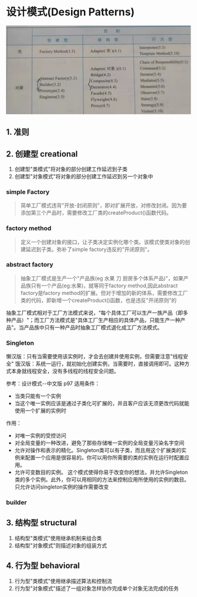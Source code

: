 # 设计模式(Design Patterns)

![](./img/2c768b03fcbf58e233832133191b6c1.jpg)

## 1. 准则



## 2. 创建型 creational
1. 创建型"类模式"将对象的部分创建工作延迟到子类
2. 创建型"对象模式"将对象的部分创建工作延迟到另一个对象中
### simple Factory
> 简单工厂模式违背"开放-封闭原则"，即对扩展开放，对修改封闭。因为要添加第三个产品时，需要修改工厂类的createProduct()函数代码。

### factory method
>  定义一个创建对象的接口，让子类决定实例化哪个类。该模式使类对象的创建延迟到子类。弥补了simple factory违反的"开闭原则"。

### abstract factory
> 抽象工厂模式是生产一个"产品族(eg 水果 刀 厨房多个体系产品)"，如果产品族只有一个产品(eg:水果)，就等同于factory method,因此abstract factory是factory method的扩展。但对于增加的新的体系，需要修改工厂类的代码，即新增一个createProduct()函数，也是违反"开闭原则"的

抽象工厂模式相对于工厂方法模式来说，“每个具体工厂可以生产一族产品（即多种产品）"；而工厂方法模式是"具体工厂生产相应的具体产品，只能生产一种产品"。当产品族中只有一种产品时抽象工厂模式退化成工厂方法模式。


### Singleton 
懒汉版：只有当需要使用该实例时，才会去创建并使用实例，但需要注意"线程安全"
饿汉版：系统一运行，就初始化创建实例，当需要时，直接调用即可。这种方式本身就线程安全，没有多线程的线程安全问题。

参考：设计模式--中文版 p97
适用条件：
- 当类只能有一个实例
- 当这个唯一实例应该是通过子类化可扩展的，并且客户应该无须更改代码就能使用一个扩展的实例时

作用：
- 对唯一实例的受控访问
- 对全局变量的一种改进，避免了那些存储唯一实例的全局变量污染名字空间
- 允许对操作和表示的精化。Singleton类可以有子类，而且用这个扩展类的实例来配置一个应用是很容易的。你可以用你所需要的类的实例在运行时配置应用。
- 允许可变数目的实例。 这个模式使得你易于改变你的想法，并允许Singleton类的多个实例。此外，你可以用相同的方法来控制应用所使用的实例的数目。只允许访问singleton实例的操作需要改变

### builder



## 3. 结构型 structural
1. 结构型"类模式"使用继承机制来组合类
2. 结构型"对象模式"则描述对象的组装方式



## 4. 行为型 behavioral
1. 行为型"类模式"使用继承描述算法和控制流
2. 行为型"对象模式"描述了一组对象怎样协作完成单个对象无法完成的任务





